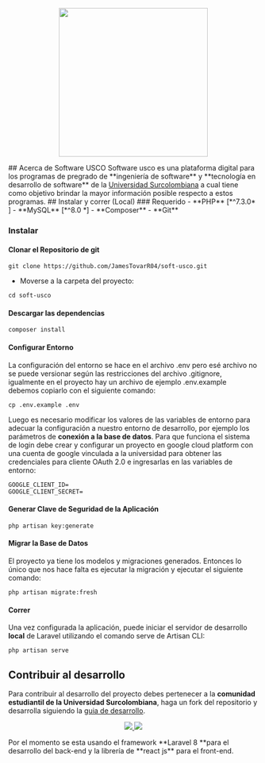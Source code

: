 
<p align="center"><img src="https://raw.githubusercontent.com/JamesTovarR04/soft-usco/f7043c2fd32051dd3986ded3991cc0cb1ebba333/public/images/svg/Imagotipo-Hrz-Software.svg" width="300"></p>
## Acerca de Software USCO
Software usco es una plataforma digital para los programas de pregrado de **ingeniería de software** y **tecnología en desarrollo de software** de la <a href="https://www.usco.edu.co/es/" target="_blank">Universidad Surcolombiana</a> a cual tiene como objetivo brindar la mayor información posible respecto a estos programas.
## Instalar y correr (Local)
### Requerido
- **PHP** [*^7.3.0* ]
- **MySQL** [*^8.0 *]
- **Composer**
- **Git**

### Instalar

#### Clonar el Repositorio de git

`git clone https://github.com/JamesTovarR04/soft-usco.git`

- Moverse a la carpeta del proyecto:

`cd soft-usco`

#### Descargar las dependencias

`composer install`

#### Configurar Entorno
La configuración del entorno se hace en el archivo .env pero esé archivo no se puede versionar según las restricciones del archivo .gitignore, igualmente en el proyecto hay un archivo de ejemplo .env.example debemos copiarlo con el siguiente comando:

`cp .env.example .env`

Luego es necesario modificar los valores de las variables de entorno para adecuar la configuración a nuestro entorno de desarrollo, por ejemplo los parámetros de **conexión a la base de datos**.
Para que funciona el sistema de login debe crear y configurar un proyecto en google cloud platform con una cuenta de google vinculada a la universidad para obtener las credenciales para cliente OAuth 2.0 e ingresarlas en las variables de entorno:
   ```shell
GOOGLE_CLIENT_ID=
GOOGLE_CLIENT_SECRET=
```
#### Generar Clave de Seguridad de la Aplicación

`php artisan key:generate`

#### Migrar la Base de Datos

El proyecto ya tiene los modelos y migraciones generados. Entonces lo único que nos hace falta es ejecutar la migración y ejecutar el siguiente comando:

`php artisan migrate:fresh`

#### Correr
Una vez configurada la aplicación, puede iniciar el servidor de desarrollo **local** de Laravel utilizando el comando serve de Artisan CLI:

`php artisan serve`

## Contribuir al desarrollo

Para contribuir al desarrollo del proyecto debes pertenecer a la **comunidad estudiantil de la Universidad Surcolombiana**, haga un fork del repositorio y desarrolla siguiendo la [guia de desarrollo](https://github.com/JamesTovarR04/soft-usco/blob/develop/DEVELOP.md "guia de desarrollo").

<p align="center"><a href="https://laravel.com" target="_blank"><img src="https://raw.githubusercontent.com/JamesTovarR04/soft-usco/develop/public/images/readme/laravel.jpg"></a><a href="https://es.reactjs.org/" target="_blank"> <img src="https://raw.githubusercontent.com/JamesTovarR04/soft-usco/develop/public/images/readme/react.jpg"></a></p>
Por el momento se esta usando el framework **Laravel 8 **para el desarrollo del back-end y la librería de **react js** para el front-end.
